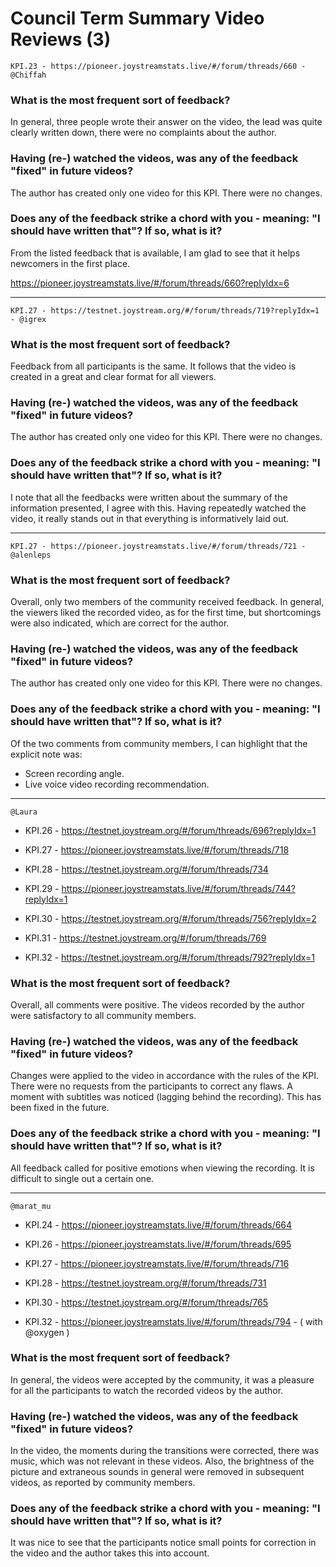 # Council Term Summary Video Reviews (3)

`KPI.23 - https://pioneer.joystreamstats.live/#/forum/threads/660 - @Chiffah`


### What is the most frequent sort of feedback?

In general, three people wrote their answer on the video, the lead was quite clearly written down, there were no complaints about the author.

### Having (re-) watched the videos, was any of the feedback "fixed" in future videos?

The author has created only one video for this KPI. There were no changes.

### Does any of the feedback strike a chord with you - meaning: "I should have written that"? If so, what is it?

From the listed feedback that is available, I am glad to see that it helps newcomers in the first place.

https://pioneer.joystreamstats.live/#/forum/threads/660?replyIdx=6

____
`KPI.27 - https://testnet.joystream.org/#/forum/threads/719?replyIdx=1 - @igrex`


### What is the most frequent sort of feedback?

Feedback from all participants is the same. It follows that the video is created in a great and clear format for all viewers.

### Having (re-) watched the videos, was any of the feedback "fixed" in future videos?

The author has created only one video for this KPI. There were no changes.

### Does any of the feedback strike a chord with you - meaning: "I should have written that"? If so, what is it?

I note that all the feedbacks were written about the summary of the information presented, I agree with this. 
Having repeatedly watched the video, it really stands out in that everything is informatively laid out.
____

`KPI.27 - https://pioneer.joystreamstats.live/#/forum/threads/721 - @alenleps`


### What is the most frequent sort of feedback?

Overall, only two members of the community received feedback. In general, the viewers liked the recorded video, as for the first time, but shortcomings were also indicated, which are correct for the author.

### Having (re-) watched the videos, was any of the feedback "fixed" in future videos?

The author has created only one video for this KPI. There were no changes.

### Does any of the feedback strike a chord with you - meaning: "I should have written that"? If so, what is it?

Of the two comments from community members, I can highlight that the explicit note was:
* Screen recording angle.
* Live voice video recording recommendation.

____

`@Laura`

* KPI.26 - https://testnet.joystream.org/#/forum/threads/696?replyIdx=1

* KPI.27 - https://pioneer.joystreamstats.live/#/forum/threads/718

* KPI.28 - https://testnet.joystream.org/#/forum/threads/734

* KPI.29 - https://pioneer.joystreamstats.live/#/forum/threads/744?replyIdx=1

* KPI.30 - https://testnet.joystream.org/#/forum/threads/756?replyIdx=2

* KPI.31 - https://testnet.joystream.org/#/forum/threads/769

* KPI.32 - https://testnet.joystream.org/#/forum/threads/792?replyIdx=1



### What is the most frequent sort of feedback?

Overall, all comments were positive. The videos recorded by the author were satisfactory to all community members.

### Having (re-) watched the videos, was any of the feedback "fixed" in future videos?

Changes were applied to the video in accordance with the rules of the KPI. There were no requests from the participants to correct any flaws.
A moment with subtitles was noticed (lagging behind the recording). This has been fixed in the future.

### Does any of the feedback strike a chord with you - meaning: "I should have written that"? If so, what is it?

All feedback called for positive emotions when viewing the recording. It is difficult to single out a certain one.


____

`@marat_mu`

* KPI.24 - https://pioneer.joystreamstats.live/#/forum/threads/664 

* KPI.26 - https://pioneer.joystreamstats.live/#/forum/threads/695 

* KPI.27 - https://pioneer.joystreamstats.live/#/forum/threads/716

* KPI.28 - https://testnet.joystream.org/#/forum/threads/731

* KPI.30 - https://testnet.joystream.org/#/forum/threads/765

* KPI.32 - https://pioneer.joystreamstats.live/#/forum/threads/794 - ( with @oxygen )


### What is the most frequent sort of feedback?

In general, the videos were accepted by the community, it was a pleasure for all the participants to watch the recorded videos by the author.

### Having (re-) watched the videos, was any of the feedback "fixed" in future videos?

In the video, the moments during the transitions were corrected, there was music, which was not relevant in these videos. Also, the brightness of the picture and extraneous sounds in general were removed in subsequent videos, as reported by community members.

### Does any of the feedback strike a chord with you - meaning: "I should have written that"? If so, what is it?

It was nice to see that the participants notice small points for correction in the video and the author takes this into account.
